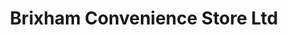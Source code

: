 ---
title: "Brixham Convenience Store Ltd"
url: /coventry/brixham-convenience-store-ltd/
shop: convenience
---
